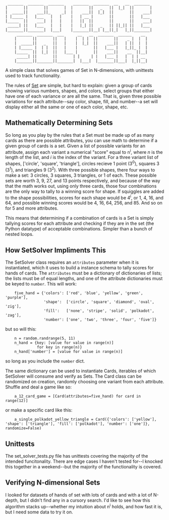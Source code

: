 ```
 _______  _______  _______    _______  _______  __   __  _______ 
|       ||       ||       |  |       ||   _   ||  |_|  ||       |
|  _____||    ___||_     _|  |    ___||  |_|  ||       ||    ___|
| |_____ |   |___   |   |    |   | __ |       ||       ||   |___ 
|_____  ||    ___|  |   |    |   ||  ||       ||       ||    ___|
 _____| ||   |___   |   |    |   |_| ||   _   || ||_|| ||   |___ 
|_______||_______|  |___|    |_______||__| |__||_|   |_||_______|
     _______  _______  ___      __   __  _______  ______    __   
    |       ||       ||   |    |  | |  ||       ||    _ |  |  |  
    |  _____||   _   ||   |    |  |_|  ||    ___||   | ||  |  |  
    | |_____ |  | |  ||   |    |       ||   |___ |   |_||_ |  |  
    |_____  ||  |_|  ||   |___ |       ||    ___||    __  ||__|  
     _____| ||       ||       | |     | |   |___ |   |  | | __   
    |_______||_______||_______|  |___|  |_______||___|  |_||__|  
```
A simple class that solves games of Set in N-dimensions, with unittests used to track functionality.

The rules of [Set](https://en.wikipedia.org/wiki/Set_(game)) are simple, but hard to explain: given a group of cards showing various numbers, shapes, and colors, select groups that either have one of each variance or are all the same. That is, given three possible variations for each attribute--say color, shape, fill, and number--a set will display either all the same or one of each color, shape, etc.

## Mathematically Determining Sets

So long as you play by the rules that a Set must be made up of as many cards as there are possible attributes, you can use math to determine if a given group of cards is a set. Given a list of possible variants for an attribute, assign each variant a numerical "score" equal to n<sup>i</sup>, where _n_ is the length of the list, and _i_ is the index of the variant. For a three variant list of shapes, ['circle', 'square', 'triangle'], circles recieve 1 point (3<sup>0</sup>), squares 3 (3<sup>1</sup>), and triangles 9 (3<sup>2</sup>). With three possible shapes, there four ways to make a set: 3 circles, 3 squares, 3 triangles, or 1 of each. These possible sets are worth 3, 9, 27, and 13 points respectively, and because of the way that the math works out, using only three cards, those four combinations are the only way to tally to a winning score for shape. If squiggles are added to the shape possibilities, scores for each shape would be 4<sup>i</sup>, or 1, 4, 16, and 64, and possible winning scores would be 4, 16, 64, 256, and 85. And so on for 5 and more attributes.

This means that determining if a combination of cards is a Set is simply tallying scores for each attribute and checking if they are in the set (the Python datatype) of acceptable combinations. Simpler than a bunch of nested loops.

## How SetSolver Impliments This

The SetSolver class requires an `attributes` parameter when it is instantiated, which it uses to build a instance schema to tally scores for hands of cards. The `attributes` must be a dictionary of dictionaries of lists; the lists must be of equal lengths, and one of the attribute dictionaries must be keyed to `number`. This will work:
```
    five_hand = {'colors': ['red', 'blue', 'yellow', 'green', 'purple'],
                 'shape':  ['circle', 'square', 'diamond', 'oval', 'zig'],
                 'fill':   ['none', 'stripe', 'solid', 'polkadot', 'zag'],
                 'number': ['one', 'two', 'three', 'four', 'five']}
```
but so will this:
```
    n = random.randrange(5, 11)
    n_hand = {key: [value for value in range(n)]
              for key in range(n)}
    n_hand['number'] = [value for value in range(n)]
```
so long as you include the `number` dict.

The same dictionary can be used to instantiate Cards, iterables of which SetSolver will consume and verify as Sets. The Card class can be randomized on creation, randomly choosing one variant from each attribute. Shuffle and deal a game like so:
```
    a_12_card_game = [Card(attributes=five_hand) for card in range(12)]  
```
or make a specific card like this:
```
    a_single_polkadot_yellow_triangle = Card({'colors': ['yellow'], 'shape': ['triangle'], 'fill': ['polkadot'], 'number': ['one']}, randomize=False)
```


## Unittests

The set_solver_tests.py file has unittests covering the majority of the intended funcitonality. There are edge cases I haven't tested for--I knocked this together in a weekend--but the majority of the functionality is covered.

## Verifying N-dimensional Sets

I looked for datasets of hands of set with lots of cards and with a lot of N-depth, but I didn't find any in a cursory search. I'd like to see how this algorithm stacks up--whether my intuition about n<sup>i</sup> holds, and how fast it is, but I need some data to try it on.